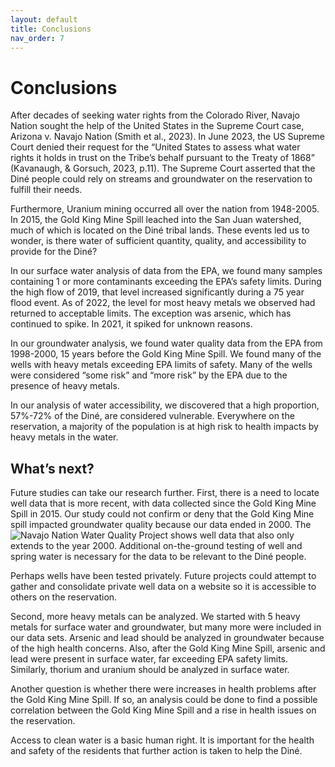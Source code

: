 ```yaml
---
layout: default
title: Conclusions
nav_order: 7
---
```


# Conclusions

After decades of seeking water rights from the Colorado River, Navajo Nation sought the help of the United States in the Supreme Court case, Arizona v. Navajo Nation (Smith et al., 2023). In June 2023, the US Supreme Court denied their request for the “United States to assess what water rights it holds in trust on the Tribe’s behalf pursuant to the Treaty of 1868” (Kavanaugh, & Gorsuch, 2023, p.11).  The Supreme Court asserted that the Diné people could rely on streams and groundwater on the reservation to fulfill their needs.  

Furthermore, Uranium mining occurred all over the nation from 1948-2005.  In 2015, the Gold King Mine Spill leached into the San Juan watershed, much of which is located on the Diné tribal lands. These events led us to wonder, is there water of sufficient quantity, quality, and accessibility to provide for the Diné?

In our surface water analysis of data from the EPA, we found many samples containing 1 or more contaminants exceeding the EPA’s safety limits.  During the high flow of 2019, that level increased significantly during a 75 year flood event.  As of 2022, the level for most heavy metals we observed had returned to acceptable limits.  The exception was arsenic, which has continued to spike.  In 2021, it spiked for unknown reasons.

In our groundwater analysis, we found water quality data from the EPA from 1998-2000, 15 years before the Gold King Mine Spill.  We found many of the wells with heavy metals exceeding EPA limits of safety. Many of the wells were considered “some risk” and “more risk” by the EPA due to the presence of heavy metals. 

In our analysis of water accessibility, we discovered that a high proportion, 57%-72% of the Diné, are considered vulnerable.  Everywhere on the reservation, a majority of the population is at high risk to health impacts by heavy metals in the water.

## What’s next?

Future studies can take our research further.  First, there is a need to locate well data that is more recent, with data collected since the Gold King Mine Spill in 2015.  Our study could not confirm or deny that the Gold King Mine spill impacted groundwater quality because our data ended in 2000.  The ![Navajo Nation Water Quality Project](http://navajowater.org/shonto/) shows well data that also only extends to the year 2000.  Additional on-the-ground testing of well and spring water is necessary for the data to be relevant to the Diné people.

Perhaps wells have been tested privately.  Future projects could attempt to gather and consolidate private well data on a website so it is accessible to others on the reservation.

Second, more heavy metals can be analyzed.  We started with 5 heavy metals for surface water and groundwater, but many more were included in our data sets. Arsenic and lead should be analyzed in groundwater because of the high health concerns. Also, after the Gold King Mine Spill, arsenic and lead were present in surface water, far exceeding EPA safety limits. Similarly, thorium and uranium should be analyzed in surface water.

Another question is whether there were increases in health problems after the Gold King Mine Spill.  If so, an analysis could be done to find a possible correlation between the Gold King Mine Spill and a rise in health issues on the reservation.

Access to clean water is a basic human right. It is important for the health and safety of the residents that further action is taken to help the Diné.
